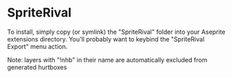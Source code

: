 # SpriteRival

To install, simply copy (or symlink) the "SpriteRival" folder into your Aseprite extensions directory. You'll probably want to keybind the "SpriteRival Export" menu action.

Note: layers with "!nhb" in their name are automatically excluded from generated hurtboxes
